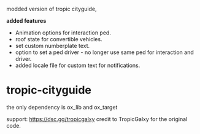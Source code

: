 modded version of tropic cityguide,

**added features**

* Animation options for interaction ped.
* roof state for convertible vehicles.
* set custom numberplate text.
* option to set a ped driver - no longer use same ped for interaction and driver.
* added locale file for custom text for notifications.


# tropic-cityguide
the only dependency is ox_lib and ox_target

support: https://dsc.gg/tropicgalxy
credit to  TropicGalxy for the original code.
